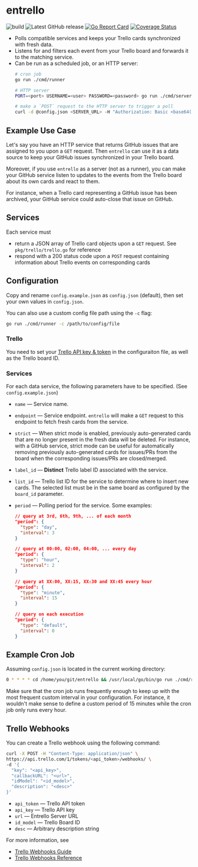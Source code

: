 # entrello
![build](https://github.com/utkuufuk/entrello/workflows/entrello/badge.svg?branch=master)
![Latest GitHub release](https://img.shields.io/github/release/utkuufuk/entrello.svg)
[![Go Report Card](https://goreportcard.com/badge/github.com/utkuufuk/entrello)](https://goreportcard.com/report/github.com/utkuufuk/entrello)
[![Coverage Status](https://coveralls.io/repos/github/utkuufuk/entrello/badge.svg)](https://coveralls.io/github/utkuufuk/entrello)

- Polls compatible services and keeps your Trello cards synchronized with fresh data.
- Listens for and filters each event from your Trello board and forwards it to the matching service.
- Can be run as a scheduled job, or an HTTP server:
    ```sh
    # cron job
    go run ./cmd/runner

    # HTTP server
    PORT=<port> USERNAME=<user> PASSWORD=<password> go run ./cmd/server

    # make a `POST` request to the HTTP server to trigger a poll
    curl -d @config.json <SERVER_URL> -H "Authorization: Basic <base64(<user>:<password>)>"
    ```

## Example Use Case
Let's say you have an HTTP service that returns GitHub issues that are assigned to you upon a `GET` request.
Then `entrello` can use it as a data source to keep your GitHub issues synchronized in your Trello board.

Moreover, if you use `entrello` as a server (not as a runner), you can make your GitHub service listen to updates to the events from the Trello board about its own cards and react to them.

For instance, when a Trello card representing a GitHub issue has been archived, your GitHub service could auto-close that issue on GitHub. 

## Services
Each service must
- return a JSON array of Trello card objects upon a `GET` request. See `pkg/trello/trello.go` for reference
- respond with a 200 status code upon a `POST` request containing information about Trello events on corresponding cards

## Configuration
Copy and rename `config.example.json` as `config.json` (default), then set your own values in `config.json`.

You can also use a custom config file path using the `-c` flag:
```sh
go run ./cmd/runner -c /path/to/config/file
```

### Trello
You need to set your [Trello API key & token](https://trello.com/app-key) in the configuraiton file, as well as the Trello board ID.

### Services
For each data service, the following parameters have to be specified. (See `config.example.json`)

- `name` &mdash; Service name.

- `endpoint` &mdash; Service endpoint. `entrello` will make a `GET` request to this endpoint to fetch fresh cards from the service.

- `strict` &mdash; When strict mode is enabled, previously auto-generated cards that are no longer present in the fresh data will be deleted. For instance, with a GitHub service, strict mode can be useful for automatically removing previously auto-generated cards for issues/PRs from the board when the corresponding issues/PRs are closed/merged.

- `label_id` &mdash; **Distinct** Trello label ID associated with the service.

- `list_id` &mdash; Trello list ID for the service to determine where to insert new cards. The selected list must be in the same board as configured by the `board_id` parameter.

- `period` &mdash; Polling period for the service. Some examples:
    ```json
    // query at 3rd, 6th, 9th, ... of each month
    "period": {
      "type": "day",
      "interval": 3
    }

    // query at 00:00, 02:00, 04:00, ... every day
    "period": {
      "type": "hour",
      "interval": 2
    }

    // query at XX:00, XX:15, XX:30 and XX:45 every hour
    "period": {
      "type": "minute",
      "interval": 15
    }

    // query on each execution
    "period": {
      "type": "default",
      "interval": 0
    }
    ```

## Example Cron Job
Assuming `config.json` is located in the current working directory:
``` sh
0 * * * * cd /home/you/git/entrello && /usr/local/go/bin/go run ./cmd/runner
```

Make sure that the cron job runs frequently enough to keep up with the most frequent custom interval in your configuration. For instance, it wouldn't make sense to define a custom period of 15 minutes while the cron job only runs every hour.

## Trello Webhooks
You can create a Trello webhook using the following command:

```sh
curl -X POST -H "Content-Type: application/json" \
https://api.trello.com/1/tokens/<api_token>/webhooks/ \
-d '{
  "key": "<api_key>",
  "callbackURL": "<url>",
  "idModel": "<id_model>",
  "description": "<desc>"
}'
```

* `api_token` &mdash; Trello API token
* `api_key` &mdash; Trello API key
* `url` &mdash; Entrello Server URL
* `id_model` &mdash; Trello Board ID
* `desc` &mdash; Arbitrary description string

For more information, see
* [Trello Webhooks Guide](https://developer.atlassian.com/cloud/trello/guides/rest-api/webhooks/)
* [Trello Webhooks Reference](https://developer.atlassian.com/cloud/trello/rest/#api-group-Webhooks)
